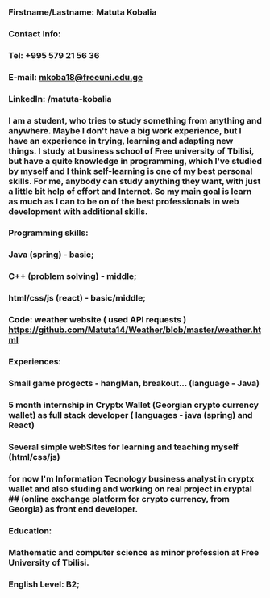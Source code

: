 ### Firstname/Lastname: Matuta Kobalia
### Contact Info: 
### Tel: +995 579 21 56 36 
### E-mail: mkoba18@freeuni.edu.ge
### LinkedIn: /matuta-kobalia

### I am a student, who tries to study something from anything and anywhere. Maybe I don't have a big work experience, but I have an experience in trying, learning and adapting new things. I study at business school of Free university of Tbilisi, but have a quite knowledge in programming, which I've studied by myself and I think self-learning is one of my best personal skills. For me, anybody can study anything they want, with just a little bit help of effort and Internet. So my main goal is learn as much as I can to be on of the best professionals in web development with additional skills. 

### Programming skills:
### Java (spring) - basic;
### C++ (problem solving) - middle;
### html/css/js (react) - basic/middle;

### Code: weather website ( used API requests ) https://github.com/Matuta14/Weather/blob/master/weather.html

### Experiences:
### Small game progects - hangMan, breakout... (language - Java)
### 5 month internship in Cryptx Wallet (Georgian crypto currency wallet) as full stack developer ( languages - java (spring) and React)
### Several simple webSites for learning and teaching myself (html/css/js)
### for now I'm Information Tecnology business analyst in cryptx wallet and also studing and working on real project in cryptal ## (online exchange platform for crypto currency, from Georgia) as front end developer. 

### Education:
### Mathematic and computer science as minor profession at Free University of Tbilisi. 

### English Level: B2;